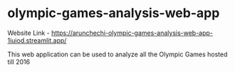 # olympic-games-analysis-web-app

Website Link - https://arunchechi-olympic-games-analysis-web-app-1iuiod.streamlit.app/

This web application can be used to analyze all the Olympic Games hosted till 2016
